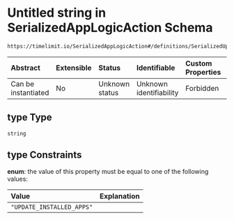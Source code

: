 # Untitled string in SerializedAppLogicAction Schema

```txt
https://timelimit.io/SerializedAppLogicAction#/definitions/SerializedUpdateInstalledAppsAction/properties/type
```



| Abstract            | Extensible | Status         | Identifiable            | Custom Properties | Additional Properties | Access Restrictions | Defined In                                                                                            |
| :------------------ | :--------- | :------------- | :---------------------- | :---------------- | :-------------------- | :------------------ | :---------------------------------------------------------------------------------------------------- |
| Can be instantiated | No         | Unknown status | Unknown identifiability | Forbidden         | Allowed               | none                | [SerializedAppLogicAction.schema.json\*](SerializedAppLogicAction.schema.json "open original schema") |

## type Type

`string`

## type Constraints

**enum**: the value of this property must be equal to one of the following values:

| Value                     | Explanation |
| :------------------------ | :---------- |
| `"UPDATE_INSTALLED_APPS"` |             |
